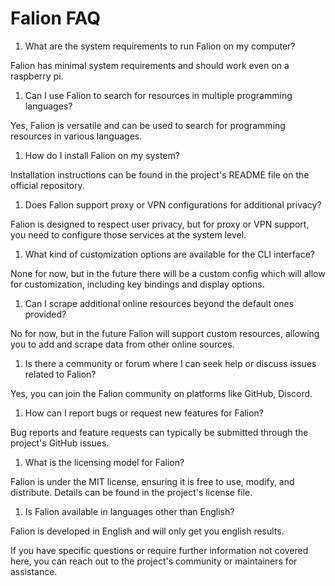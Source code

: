 # Falion FAQ

1. What are the system requirements to run Falion on my computer?

Falion has minimal system requirements and should work even on a raspberry pi.

1. Can I use Falion to search for resources in multiple programming languages?

Yes, Falion is versatile and can be used to search for programming resources in
various languages.

1. How do I install Falion on my system?

Installation instructions can be found in the project's README file on the
official repository.

1. Does Falion support proxy or VPN configurations for additional privacy?

Falion is designed to respect user privacy, but for proxy or VPN support, you
need to configure those services at the system level.

1. What kind of customization options are available for the CLI interface?

None for now, but in the future there will be a custom config which will allow
for customization, including key bindings and display options.

1. Can I scrape additional online resources beyond the default ones provided?

No for now, but in the future Falion will support custom resources, allowing you
to add and scrape data from other online sources.

1. Is there a community or forum where I can seek help or discuss issues related
   to Falion?

Yes, you can join the Falion community on platforms like GitHub, Discord.

1. How can I report bugs or request new features for Falion?

Bug reports and feature requests can typically be submitted through the
project's GitHub issues.

1. What is the licensing model for Falion?

Falion is under the MIT license, ensuring it is free to use, modify, and
distribute. Details can be found in the project's license file.

1. Is Falion available in languages other than English?

Falion is developed in English and will only get you english results.

If you have specific questions or require further information not covered here,
you can reach out to the project's community or maintainers for assistance.

